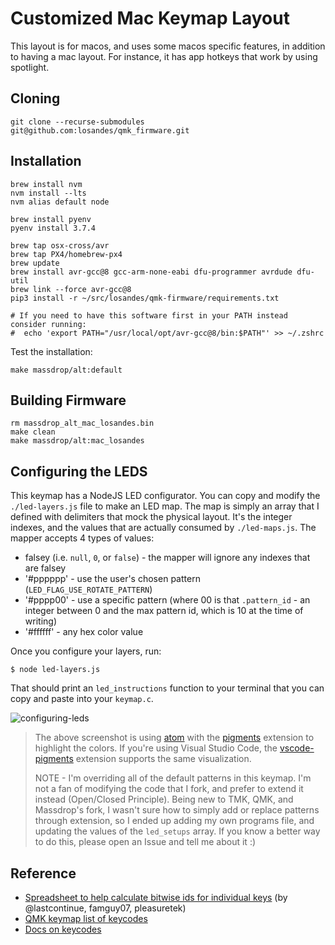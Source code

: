 # Customized Mac Keymap Layout

This layout is for macos, and uses some macos specific features, in addition to having a mac layout. For instance, it has app hotkeys that work by using spotlight.

## Cloning

```Shell
git clone --recurse-submodules git@github.com:losandes/qmk_firmware.git
```

## Installation

```Shell
brew install nvm
nvm install --lts
nvm alias default node

brew install pyenv
pyenv install 3.7.4

brew tap osx-cross/avr
brew tap PX4/homebrew-px4
brew update
brew install avr-gcc@8 gcc-arm-none-eabi dfu-programmer avrdude dfu-util
brew link --force avr-gcc@8
pip3 install -r ~/src/losandes/qmk-firmware/requirements.txt

# If you need to have this software first in your PATH instead consider running:
#  echo 'export PATH="/usr/local/opt/avr-gcc@8/bin:$PATH"' >> ~/.zshrc
```

Test the installation:

```Shell
make massdrop/alt:default
```

## Building Firmware

```Shell
rm massdrop_alt_mac_losandes.bin
make clean
make massdrop/alt:mac_losandes
```

## Configuring the LEDS
This keymap has a NodeJS LED configurator. You can copy and modify the `./led-layers.js` file to make an LED map. The map is simply an array that I defined with delimiters that mock the physical layout. It's the integer indexes, and the values that are actually consumed by `./led-maps.js`. The mapper accepts 4 types of values:

* falsey (i.e. `null`, `0`, or `false`) - the mapper will ignore any indexes that are falsey
* '#pppppp' - use the user's chosen pattern (`LED_FLAG_USE_ROTATE_PATTERN`)
* '#pppp00' - use a specific pattern (where 00 is that `.pattern_id` - an integer between 0 and the max pattern id, which is 10 at the time of writing)
* '#ffffff' - any hex color value

Once you configure your layers, run:

```Shell
$ node led-layers.js
```

That should print an `led_instructions` function to your terminal that you can copy and paste into your `keymap.c`.

![configuring-leds](https://www.dropbox.com/s/38mlpbwdzf6qybe/led-configurator.png?dl=0&raw=1)

> The above screenshot is using [atom](https://ide.atom.io/) with the [pigments](https://atom.io/packages/pigments) extension to highlight the colors. If you're using Visual Studio Code, the [vscode-pigments](https://marketplace.visualstudio.com/items?itemName=jaspernorth.vscode-pigments) extension supports the same visualization.
>
> NOTE - I'm overriding all of the default patterns in this keymap. I'm not a fan of modifying the code that I fork, and prefer to extend it instead (Open/Closed Principle). Being new to TMK, QMK, and Massdrop's fork, I wasn't sure how to simply add or replace patterns through extension, so I ended up adding my own programs file, and updating the values of the `led_setups` array. If you know a better way to do this, please open an Issue and tell me about it :)

## Reference

* [Spreadsheet to help calculate bitwise ids for individual keys](https://docs.google.com/spreadsheets/d/1bsaMF4qmJNhvqlxmHmaXnhs7gung7_A0EqAyjStg_7U/edit?usp=sharing) (by @lastcontinue, famguy07, pleasuretek)
* [QMK keymap list of keycodes](https://github.com/qmk/qmk_firmware/blob/master/docs/keycodes.md)
* [Docs on keycodes](https://beta.docs.qmk.fm/features/keycodes_basic)

